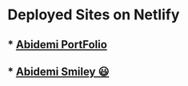 # Deployed Sites on Netlify

## * [Abidemi PortFolio](https://abidemi.netlify.com)
## * [Abidemi Smiley :smiley:](https://abidemi-smiley.netlify.com)
